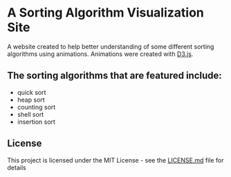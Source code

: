 # A Sorting Algorithm Visualization Site

A website created to help better understanding of some different sorting algorithms using animations. Animations were created with [D3.js](https://d3js.org/).

The sorting algorithms that are featured include:
-
- quick sort
- heap sort
- counting sort
- shell sort
- insertion sort

## License

This project is licensed under the MIT License - see the [LICENSE.md](LICENSE.md) file for details